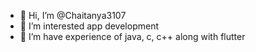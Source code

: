 - 👋 Hi, I’m @Chaitanya3107
- 👀 I’m interested app development 
- 🌱 I’m have experience of java, c, c++ along with flutter

 <!---
- 💞️ I’m looking to collaborate on ...
- 📫 How to reach me ...


Chaitanya3107/Chaitanya3107 is a ✨ special ✨ repository because its `README.md` (this file) appears on your GitHub profile.
You can click the Preview link to take a look at your changes.

--->
